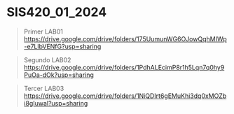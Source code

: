 # SIS420_01_2024

> Primer LAB01 https://drive.google.com/drive/folders/175UumunWG6OJowQqhMIWp-e7LlbVENfG?usp=sharing

> Segundo LAB02 https://drive.google.com/drive/folders/1PdhALEcimP8r1h5Lqn7q0hy9PuOa-dOk?usp=sharing

> Tercer LAB03 https://drive.google.com/drive/folders/1NiQDIrt6gEMuKhi3dq0xMOZbi8gIuwal?usp=sharing
